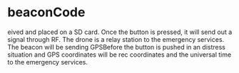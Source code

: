 # beaconCode
eived and placed on a SD card. Once the button is pressed, it will send out a signal through RF. The drone is a relay station to the emergency services. The beacon will be sending GPSBefore the button is pushed in an distress situation and GPS coordinates will be rec coordinates and the universal time to the emergency services.
